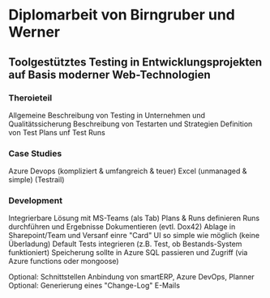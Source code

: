 # Diplomarbeit von Birngruber und Werner

## Toolgestütztes Testing in Entwicklungsprojekten auf Basis moderner Web-Technologien

### Theroieteil
Allgemeine Beschreibung von Testing in Unternehmen und Qualitätssicherung
Beschreibung von Testarten und Strategien
Definition von Test Plans unf Test Runs

### Case Studies
Azure Devops (kompliziert & umfangreich & teuer)
Excel (unmanaged & simple)
(Testrail)

### Development
Integrierbare Lösung mit MS-Teams (als Tab)
Plans & Runs definieren
Runs durchführen und Ergebnisse Dokumentieren (evtl. Dox42)
  Ablage in Sharepoint/Team und Versanf einre "Card"
UI so simple wie möglich (keine Überladung)
Default Tests integrieren (z.B. Test, ob Bestands-System funktioniert)
Speicherung sollte in Azure SQL passieren und Zugriff (via Azure functions oder mongoose)

Optional: Schnittstellen Anbindung von smartERP, Azure DevOps, Planner
Optional: Generierung eines "Change-Log" E-Mails
